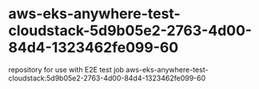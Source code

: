 # aws-eks-anywhere-test-cloudstack-5d9b05e2-2763-4d00-84d4-1323462fe099-60
repository for use with E2E test job aws-eks-anywhere-test-cloudstack:5d9b05e2-2763-4d00-84d4-1323462fe099-60
